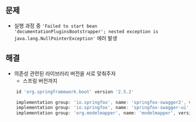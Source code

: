 ## 문제
- 실행 과정 중 `'Failed to start bean 'documentationPluginsBootstrapper'; nested exception is java.lang.NullPointerException'` 에러 발생

## 해결
- 의존성 관련된 라이브러리 버전을 서로 맞춰주자 
  - 스프링 버전까지

```groovy
    id 'org.springframework.boot' version '2.5.2'

    implementation group: 'io.springfox', name: 'springfox-swagger2', version: '2.9.2'
    implementation group: 'io.springfox', name: 'springfox-swagger-ui', version: '2.9.2'
    implementation group: 'org.modelmapper', name: 'modelmapper', version: '2.3.8'
```
